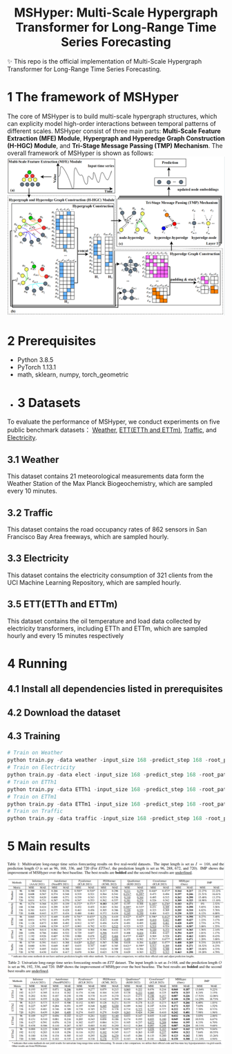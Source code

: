 # <div align="center"> MSHyper: Multi-Scale Hypergraph Transformer for Long-Range Time Series Forecasting
✨ This repo is the official implementation of Multi-Scale Hypergraph Transformer for Long-Range Time Series Forecasting.

# 1 The framework of MSHyper
The core of MSHyper is to build multi-scale hypergraph structures, which can explicity model high-order interactions between temporal patterns of different scales. MSHyper consist of three main parts: **Multi-Scale Feature Extraction (MFE) Module**, **Hypergraph and Hyperedge Graph Construction (H-HGC) Module**, and **Tri-Stage Message Passing (TMP) Mechanism**. The overall framework of MSHyper is shown as follows:
![framework](https://github.com/shangzongjiang/MSHyper/blob/main/fig/figure1.png)
# 2 Prerequisites

* Python 3.8.5
* PyTorch 1.13.1
* math, sklearn, numpy, torch_geometric
* # 3 Datasets
To evaluate the performance of MSHyper, we conduct experiments on five public benchmark datasets： [Weather](https://www.bgc-jena.mpg.de/wetter/), [ETT(ETTh and ETTm)](https://github.com/MAZiqing/FEDformer), [Traffic](http://pems.dot.ca.gov/), and [Electricity](https://archive.ics.uci.edu/ml/datasets/ElectricityLoadDiagrams20112014).
## 3.1 Weather
This dataset contains 21 meteorological measurements data form the Weather Station of the Max Planck Biogeochemistry, which are sampled every 10 minutes.
## 3.2 Traffic
This dataset contains the road occupancy rates of 862 sensors in San Francisco Bay Area freeways, which are sampled hourly.
## 3.3 Electricity
This dataset contains the electricity consumption of 321 clients from the UCI Machine Learning Repository, which are sampled hourly.
## 3.5 ETT(ETTh and ETTm)
This dataset contains the oil temperature and load data collected by electricity transformers, including ETTh and ETTm, which are sampled hourly and every 15 minutes respectively
# 4 Running
## 4.1 Install all dependencies listed in prerequisites

## 4.2 Download the dataset

## 4.3 Training
```python
# Train on Weather
python train.py -data weather -input_size 168 -predict_step 168 -root_path ./data/ETT/ -data_path weather.csv -CSCM Conv_Construct
# Train on Electricity
python train.py -data elect -input_size 168 -predict_step 168 -root_path ./data/Electricity/ -data_path electricity.csv -CSCM Conv_Construct
# Train on ETTh1
python train.py -data ETTh1 -input_size 168 -predict_step 168 -root_path ./data/ETT/ -data_path ETTh1.csv -CSCM Conv_Construct
# Train on ETTm1
python train.py -data ETTm1 -input_size 168 -predict_step 168 -root_path ./data/ETT/ -data_path ETTm1.csv -CSCM Conv_Construct
# Train on Traffic
python train.py -data traffic -input_size 168 -predict_step 168 -root_path ./data/Traffic/ -data_path traffic.csv -CSCM Conv_Construct
```
# 5 Main results
![Multivariate](https://github.com/shangzongjiang/MSHyper/blob/main/fig/table1.png) 
![Univariate](https://github.com/shangzongjiang/MSHyper/blob/main/fig/table2.png)
